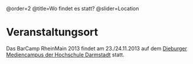 @order=2
@title=Wo findet es statt?
@slider=Location
# Veranstaltungsort

Das BarCamp RheinMain 2013 findet am 23./24.11.2013 auf dem [Dieburger Mediencampus der Hochschule Darmstadt](http://www.h-da.de/hochschule/standorte/dieburg/) statt.